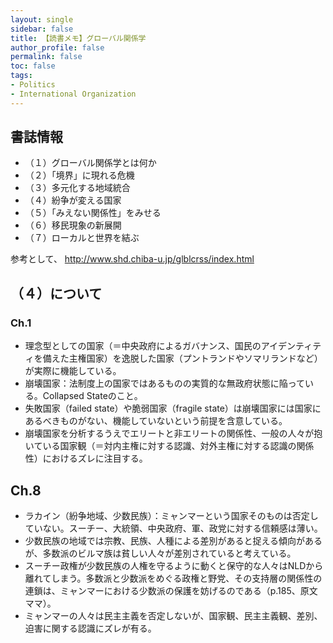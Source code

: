 ```yaml
---
layout: single
sidebar: false
title: 【読書メモ】グローバル関係学
author_profile: false
permalink: false
toc: false
tags:
- Politics
- International Organization
---
```


## 書誌情報
- （１）グローバル関係学とは何か
- （２）「境界」に現れる危機
- （３）多元化する地域統合
- （４）紛争が変える国家
- （５）「みえない関係性」をみせる
- （６）移民現象の新展開
- （７）ローカルと世界を結ぶ

参考として、
<a href="http://www.shd.chiba-u.jp/glblcrss/index.html">http://www.shd.chiba-u.jp/glblcrss/index.html</a>


## （４）について
### Ch.1
- 理念型としての国家（＝中央政府によるガバナンス、国民のアイデンティティを備えた主権国家）を逸脱した国家（プントランドやソマリランドなど）が実際に機能している。
- 崩壊国家：法制度上の国家ではあるものの実質的な無政府状態に陥っている。Collapsed Stateのこと。
- 失敗国家（failed state）や脆弱国家（fragile state）は崩壊国家には国家にあるべきものがない、機能していないという前提を含意している。
- 崩壊国家を分析するうえでエリートと非エリートの関係性、一般の人々が抱いている国家観（＝対内主権に対する認識、対外主権に対する認識の関係性）におけるズレに注目する。

## Ch.8
- ラカイン（紛争地域、少数民族）：ミャンマーという国家そのものは否定していない。スーチー、大統領、中央政府、軍、政党に対する信頼感は薄い。
- 少数民族の地域では宗教、民族、人種による差別があると捉える傾向があるが、多数派のビルマ族は貧しい人々が差別されていると考えている。
- スーチー政権が少数民族の人権を守るように動くと保守的な人々はNLDから離れてしまう。多数派と少数派をめぐる政権と野党、その支持層の関係性の連鎖は、ミャンマーにおける少数派の保護を妨げるのである（p.185、原文ママ）。
- ミャンマーの人々は民主主義を否定しないが、国家観、民主主義観、差別、迫害に関する認識にズレが有る。


